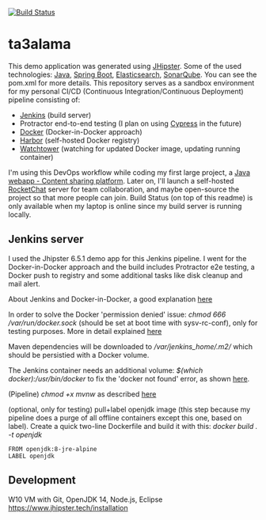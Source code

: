 [![Build Status](https://build.adambahri.com/buildStatus/icon?job=ta3alama)](https://build.adambahri.com/job/ta3alama/)
# ta3alama

This demo application was generated using [JHipster](https://www.jhipster.tech).
Some of the used technologies: [Java](https://openjdk.java.net), [Spring Boot](https://spring.io/projects/spring-boot), [Elasticsearch](https://github.com/elastic/elasticsearch), [SonarQube](https://www.sonarsource.com/java/). You can see the pom.xml for more details.
This repository serves as a sandbox environment for my personal CI/CD (Continuous Integration/Continuous Deployment) pipeline consisting of:
 * [Jenkins](https://jenkins.io) (build server)
 * Protractor end-to-end testing (I plan on using [Cypress](https://www.cypress.io) in the future)
 * [Docker](https://www.docker.com) (Docker-in-Docker approach)
 * [Harbor](https://goharbor.io) (self-hosted Docker registry)
 * [Watchtower](https://github.com/containrrr/watchtower) (watching for updated Docker image, updating running container)

I'm using this DevOps workflow while coding my first large project, a [Java webapp - Content sharing platform](https://github.com/JeroenAdam/Content-sharing-platform).
Later on, I'll launch a self-hosted [RocketChat](https://rocket.chat) server for team collaboration, and maybe open-source the project so that more people can join.
Build Status (on top of this readme) is only available when my laptop is online since my build server is running locally.

## Jenkins server

I used the Jhipster 6.5.1 demo app for this Jenkins pipeline.
I went for the Docker-in-Docker approach and the build includes Protractor e2e testing, a Docker push to registry and some additional tasks like disk cleanup and mail alert.

About Jenkins and Docker-in-Docker, a good explanation [here](https://medium.com/swlh/quickstart-ci-with-jenkins-and-docker-in-docker-c3f7174ee9ff)

In order to solve the Docker 'permission denied' issue: *chmod 666 /var/run/docker.sock* (should be set at boot time with sysv-rc-conf), only for testing purposes. More in detail explained [here](https://www.digitalocean.com/community/questions/how-to-fix-docker-got-permission-denied-while-trying-to-connect-to-the-docker-daemon-socket)

Maven dependencies will be downloaded to */var/jenkins_home/.m2/* which should be persistied with a Docker volume.

The Jenkins container needs an additional volume: *$(which docker):/usr/bin/docker* to fix the 'docker not found' error, as shown [here](https://boozallen.github.io/sdp-docs/learning-labs/1/local-development/2-run-jenkins.html).

(Pipeline) *chmod +x mvnw* as described [here](https://github.com/pascalgrimaud/generator-jhipster-docker/issues/29)

(optional, only for testing) pull+label openjdk image (this step because my pipeline does a purge of all offline containers except this one, based on label).
Create a quick two-line Dockerfile and build it with this: *docker build . -t openjdk*
```
FROM openjdk:8-jre-alpine
LABEL openjdk
```

## Development

W10 VM with Git, OpenJDK 14, Node.js, Eclipse https://www.jhipster.tech/installation
